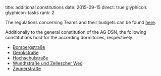 title: additional constitutions
date: 2015-09-15
direct: true
glyphicon: glyphicon-tasks
rank: 2

The regulations concerning Teams and their budgets can be found [here](/documents/legal/Teamordnung_2015-11-25.pdf).

Additionally to the general constitution of the AG DSN, the following constitutions hold for the according dormitories, respectively:

* [Borsbergstraße](/documents/legal/bor/constitution_2014.pdf)
* [Gerokstraße](/documents/legal/ger/constitution_de_2015.pdf)
* [Hochschulstraße](/documents/legal/hss/constitution_2015.pdf)
* [Wundtstraße und Zellescher Weg](/documents/legal/wu/constitution_2015_de.pdf)
* [Zeunerstraße](/documents/legal/zeu/constitution_2006.pdf)

